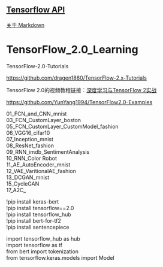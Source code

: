 ## [Tensorflow API](https://www.tensorflow.org/api_docs/python/tf/transpose)

[关于 Markdown](https://xianbai.me/learn-md/article/syntax/paragraphs-and-line-breaks.html)  

# TensorFlow_2.0_Learning
TensorFlow-2.0-Tutorials

https://github.com/dragen1860/TensorFlow-2.x-Tutorials

TensorFlow 2.0的视频教程链接：[深度学习与TensorFlow 2实战](https://study.163.com/course/courseMain.htm?share=2&shareId=480000001847407&courseId=1209092816&_trace_c_p_k2_=dca16f8fd11a4525bac8c89f779b2cfa)
 
 https://github.com/YunYang1994/TensorFlow2.0-Examples  

01_FCN_and_CNN_mnist  
03_FCN_CustomLayer_boston  
05_FCN_CustomLayer_CustomModel_fashion  
06_VGG16_cifar10  
07_Inception_mnist  
08_ResNet_fashion  
09_RNN_imdb_SentimentAnalysis  
10_RNN_Color Robot  
11_AE_AutoEncoder_mnist  
12_VAE_VaritionalAE_fashion  
13_DCGAN_mnist  
15_CycleGAN  
17_A2C_  





!pip install keras-bert  
!pip install tensorflow==2.0  
!pip install tensorflow_hub  
!pip install bert-for-tf2  
!pip install sentencepiece  


import tensorflow_hub as hub  
import tensorflow as tf  
from bert import tokenization  
from tensorflow.keras.models import Model   
